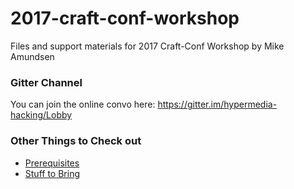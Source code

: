 # 2017-craft-conf-workshop
Files and support materials for 2017 Craft-Conf Workshop by Mike Amundsen

### Gitter Channel
You can join the online convo here: https://gitter.im/hypermedia-hacking/Lobby

### Other Things to Check out
 * [Prerequisites](prerequisites.md)
 * [Stuff to Bring](stuff-to-bring.md)




